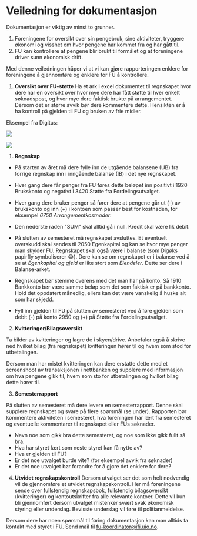 # Veiledning for dokumentasjon

Dokumentasjon er viktig av minst to grunner.

1. Foreningene for oversikt over sin pengebruk, sine aktiviteter, tryggere økonomi og visshet om hvor pengene har kommet fra og har gått til.
2. FU kan kontrollere at pengene blir brukt til formålet og at foreningene driver sunn økonomisk drift.

Med denne veiledningen håper vi at vi kan gjøre rapporteringen enklere for foreningene å gjennomføre og enklere for FU å kontrollere.

1. **Oversikt over FU-støtte**
   Ha et ark i excel dokumentet til regnskapet hvor dere har en oversikt over hvor mye dere har fått støtte til hver enkelt søknadspost, og hvor mye dere faktisk brukte på arrangementet. Dersom det er større avvik bør dere kommentere dette. Hensikten er å ha kontroll på gjelden til FU og bruken av frie midler.

Eksempel fra Digitus:

![](RackMultipart20220513-1-48fepq_html_86da1582413501e3.png)

![](RackMultipart20220513-1-48fepq_html_35f0cf2301f16612.png)

1. **Regnskap**

- På starten av året må dere fylle inn de utgående balansene (UB) fra forrige regnskap inn i inngående balanse (IB) i det nye regnskapet.

- Hver gang dere får penger fra FU føres dette beløpet inn positivt i 1920 Brukskonto og negativt i 3420 Støtte fra Fordelingsutvalget.

- Hver gang dere bruker penger så fører dere at pengene går ut (-) av brukskonto og inn (+) i kontoen som passer best for kostnaden, for eksempel _6750 Arrangementkostnader_.

- Den nederste raden &quot;SUM&quot; skal alltid gå i null. Kredit skal være lik debit.

- På slutten av semesteret må regnskapet avsluttes. Et eventuelt overskudd skal sendes til 2050 Egenkapital og kan se hvor mye penger man skylder FU. Regnskapet skal også være i balanse (som Digøks papirfly symboliserer 😂). Dere kan se om regnskapet er i balanse ved å se at _Egenkapital og gjeld_ er like stort som _Eiendeler_. Dette ser dere i Balanse-arket.

- Regnskapet bør stemme overens med det man har på konto. Så 1910 Bankkonto bør være samme beløp som det som faktisk er på bankkonto. Hold det oppdatert månedlig, ellers kan det være vanskelig å huske alt som har skjedd.

- Fyll inn gjelden til FU på slutten av semesteret ved å føre gjelden som debit (-) på konto 2950 og (+) på Støtte fra Fordelingsutvalget.

2. **Kvitteringer/Bilagsoversikt**

Ta bilder av kvitteringer og lagre de i skyen/drive. Anbefaler også å skrive ned hvilket bilag (fra regnskapet) kvitteringen hører til og hvem som stod for utbetalingen.

Dersom man har mistet kvitteringen kan dere erstatte dette med et screenshoot av transaksjonen i nettbanken og supplere med informasjon om hva pengene gikk til, hvem som sto for utbetalingen og hvilket bilag dette hører til.

3. **Semesterrapport**

På slutten av semesteret må dere levere en semesterrapport. Denne skal supplere regnskapet og svare på flere spørsmål (se under). Rapporten bør kommentere aktiviteten i semesteret, hva foreningen har lært fra semesteret og eventuelle kommentarer til regnskapet eller FUs søknader.

- Nevn noe som gikk bra dette semesteret, og noe som ikke gikk fullt så bra.
- Hva har styret lært som neste styret kan få nytte av?
- Hva er gjelden til FU?
- Er det noe utvalget burde vite? (for eksempel avvik fra søknader)
- Er det noe utvalget bør forandre for å gjøre det enklere for dere?

4. **Utvidet regnskapskontroll**
   Dersom utvalget ser det som helt nødvendig vil de gjennomføre et utvidet regnskapskontroll. Her må foreningene sende over fullstendig regnskapsbok, fullstendig bilagsoversikt (kvitteringer) og kontoutskrifter fra alle relevante kontoer. Dette vil kun bli gjennomført dersom utvalget mistenker svært svak økonomisk styring eller underslag. Bevisste underslag vil føre til politianmeldelse.

Dersom dere har noen spørsmål til føring dokumentasjon kan man alltids ta kontakt med styret i FU. Send mail til [fu-koordinator@ifi.uio.no](mailto:fu-koordinator@ifi.uio.no).
